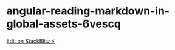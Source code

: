 # angular-reading-markdown-in-global-assets-6vescq

[Edit on StackBlitz ⚡️](https://stackblitz.com/edit/angular-reading-markdown-in-global-assets-6vescq)